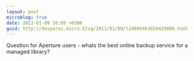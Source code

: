 ```yaml
---
layout: post
microblog: true
date: 2011-01-09 16:05 +0300
guid: http://desparoz.micro.blog/2011/01/09/t24089463659429888.html
---
```

Question for Aperture users - whats the best online backup service for a managed library?
